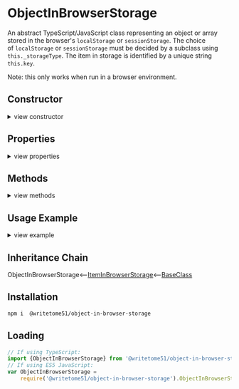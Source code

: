 # ObjectInBrowserStorage

An abstract TypeScript/JavaScript class representing an object or array  
stored in the browser's `localStorage` or `sessionStorage`. The choice  
of `localStorage` or `sessionStorage` must be decided by a subclass using  
`this._storageType`. The item in storage is identified by a unique string  
`this.key`.

Note: this only works when run in a browser environment.

## Constructor

<details>
<summary>view constructor</summary>

```ts
constructor(
    key? = ''  // gets assigned to this.key
)
```
</details>


## Properties
<details>
<summary>view properties</summary>

```ts
key: string // the unique ID for the stored object or array.

protected  _storageType: sessionStorage | localStorage
    
className: string // read-only
```
</details>


## Methods
<details>
<summary>view methods</summary>

```ts
set(value: Object | any[]): void
    // Saves item `value` in storage.  Replaces previous value, if any.

get(): Object | any[]
    // Returns the stored object or array.

getAsJSON(): string
    // Returns stored object or array as JSON.

modify(changes: Object | any[]): void
    // `changes` does not replace the current value.  It is merged into the current value.

remove(): void
    // After calling this, both the key and value are no longer in
    // storage.  You can store the item again by calling this.set(value)
```
The methods below are not important to know about in order to use this  
class.  They're inherited from [BaseClass](https://github.com/writetome51/typescript-base-class#baseclass) .
```ts
protected   _createGetterAndOrSetterForEach(
		propertyNames: string[],
		configuration: IGetterSetterConfiguration
	   ) : void
    /*********************
    Use this method when you have a bunch of properties that need getter and/or 
    setter functions that all do the same thing. You pass in an array of string 
    names of those properties, and the method attaches the same getter and/or 
    setter function to each property.
    IGetterSetterConfiguration is this object:
    {
        get_setterFunction?: (
             propertyName: string, index?: number, propertyNames?: string[]
        ) => Function,
	    // get_setterFunction takes the property name as first argument and 
	    // returns the setter function.  The setter function must take one 
	    // parameter and return void.
	    
        get_getterFunction?: (
             propertyName: string, index?: number, propertyNames?: string[]
        ) => Function
	    // get_getterFunction takes the property name as first argument and 
	    // returns the getter function.  The getter function must return something.
    }
    *********************/ 
	   
	   
protected   _returnThis_after(voidExpression: any) : this
    // voidExpression is executed, then function returns this.
    // Even if voidExpression returns something, the returned data isn't used.


protected   _errorIfPropertyHasNoValue(
                property: string, // can contain dot-notation, i.e., 'property.subproperty'
                propertyNameInError? = ''
            ) : void
    // If value of this[property] is undefined or null, it triggers fatal error:
    // `The property "${propertyNameInError}" has no value.`
```
</details>


## Usage Example
<details>
<summary>view example</summary>

```ts
export class ObjectInLocalStorage extends ObjectInBrowserStorage {

    constructor(
        key = '',
        value: Object | any[] = {}
    ) {
        super(key);
		
        this._storageType = localStorage;
        if ((this.key !== '') && (value !== undefined)) this.set(value);
    }

}
```
</details>



## Inheritance Chain

ObjectInBrowserStorage<--[ItemInBrowserStorage](https://github.com/writetome51/item-in-browser-storage#iteminbrowserstorage)<--[BaseClass](https://github.com/writetome51/typescript-base-class#baseclass)


## Installation

```bash
npm i  @writetome51/object-in-browser-storage
```

## Loading
```ts
// If using TypeScript:
import {ObjectInBrowserStorage} from '@writetome51/object-in-browser-storage';
// If using ES5 JavaScript:
var ObjectInBrowserStorage = 
    require('@writetome51/object-in-browser-storage').ObjectInBrowserStorage;
```
